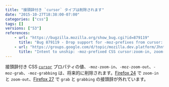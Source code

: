 ```yaml
---
title: "接頭辞付き `cursor` タイプは削除されます"
date: "2015-10-27T18:38:00-07:00"
categories: ["css"]
tags: []
versions: ["53"]
references:
    - url: "https://bugzilla.mozilla.org/show_bug.cgi?id=879119"
      title: "Bug 879119 - Drop support for -moz-prefixes from cursor: zoom-in | zoom-out | grab | grabbing"
    - url: "https://groups.google.com/d/topic/mozilla.dev.platform/JhnttZThqts/discussion"
      title: "Intent to unship: -moz-prefixed CSS cursor:zoom-in, zoom-out, grab, grabbing"
---
```

接頭辞付き CSS [`cursor`](https://developer.mozilla.org/ja/docs/Web/CSS/cursor) プロパティの値、`-moz-zoom-in`、`-moz-zoom-out`、`-moz-grab`、`-moz-grabbing` は、将来的に削除されます。[Firefox 24](https://www.fxsitecompat.com/ja/docs/2013/cursor-moz-zoom-in-and-moz-zoom-out-have-been-unprefixed/) で `zoom-in` と `zoom-out`、[Firefox 27](https://www.fxsitecompat.com/ja/docs/2013/moz-grab-and-moz-grabbing-have-been-unprefixed/) で `grab` と `grabbing` の接頭辞が外れています。
